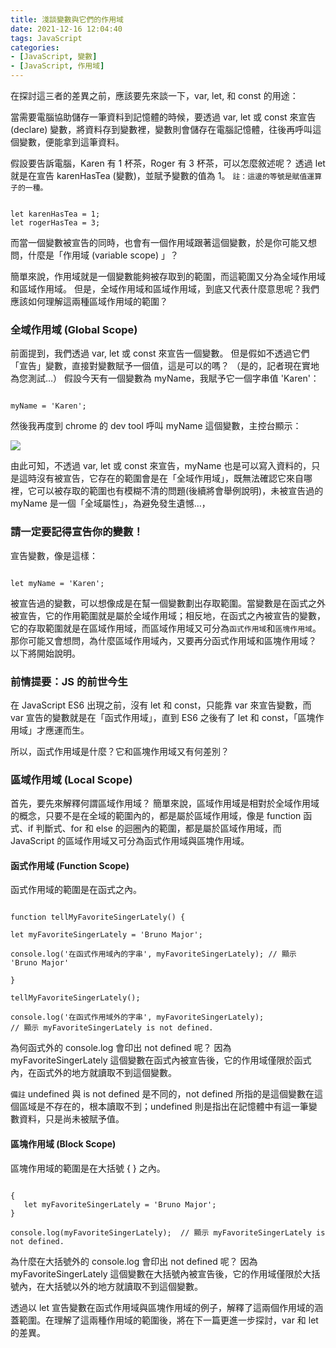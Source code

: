 ```yaml
---
title: 淺談變數與它們的作用域
date: 2021-12-16 12:04:40
tags: JavaScript
categories:
- [JavaScript, 變數]
- [JavaScript, 作用域]
---
```


在探討這三者的差異之前，應該要先來談一下，var, let, 和 const 的用途：

當需要電腦協助儲存一筆資料到記憶體的時候，要透過 var, let 或 const 來宣告 (declare) 變數，將資料存到變數裡，變數則會儲存在電腦記憶體，往後再呼叫這個變數，便能拿到這筆資料。

假設要告訴電腦，Karen 有 1 杯茶，Roger 有 3 杯茶，可以怎麼敘述呢？
透過 let 就是在宣告 karenHasTea (變數)，並賦予變數的值為 1。
`註：這邊的等號是賦值運算子的一種。`

```JS

let karenHasTea = 1;
let rogerHasTea = 3;

```

而當一個變數被宣告的同時，也會有一個作用域跟著這個變數，於是你可能又想問，什麼是「作用域 (variable scope) 」？

簡單來說，作用域就是一個變數能夠被存取到的範圍，而這範圍又分為全域作用域和區域作用域。
但是，全域作用域和區域作用域，到底又代表什麼意思呢？我們應該如何理解這兩種區域作用域的範圍？

### 全域作用域 (Global Scope)

前面提到，我們透過 var, let 或 const 來宣告一個變數。
但是假如不透過它們「宣告」變數，直接對變數賦予一個值，這是可以的嗎？
（是的，記者現在實地為您測試…）
假設今天有一個變數為 myName，我賦予它一個字串值 'Karen'：

```JS

myName = 'Karen';

```

然後我再度到 chrome 的 dev tool 呼叫 myName 這個變數，主控台顯示：

<img src="https://miro.medium.com/max/2400/1*I19M8UNGudNcDo--1Gz3AA.png">

由此可知，不透過 var, let 或 const 來宣告，myName 也是可以寫入資料的，只是這時沒有被宣告，它存在的範圍會是在「全域作用域」，既無法確認它來自哪裡，它可以被存取的範圍也有模糊不清的問題(後續將會舉例說明)，未被宣告過的 myName 是一個「全域屬性」，為避免發生遺憾…，

### 請一定要記得宣告你的變數！

宣告變數，像是這樣：

```JS

let myName = 'Karen';

```

被宣告過的變數，可以想像成是在幫一個變數劃出存取範圍。當變數是在函式之外被宣告，它的作用範圍就是屬於全域作用域；相反地，在函式之內被宣告的變數，它的存取範圍就是在區域作用域，而區域作用域又可分為`函式作用域`和`區塊作用域`。
那你可能又會想問，為什麼區域作用域內，又要再分函式作用域和區塊作用域？
以下將開始說明。

### 前情提要：JS 的前世今生
在 JavaScript ES6 出現之前，沒有 let 和 const，只能靠 var 來宣告變數，而 var 宣告的變數就是在「函式作用域」，直到 ES6 之後有了 let 和 const，「區塊作用域」才應運而生。

所以，函式作用域是什麼？它和區塊作用域又有何差別？

### 區域作用域 (Local Scope)
首先，要先來解釋何謂區域作用域？
簡單來說，區域作用域是相對於全域作用域的概念，只要不是在全域的範圍內的，都是屬於區域作用域，像是 function 函式、if 判斷式、for 和 else 的迴圈內的範圍，都是屬於區域作用域，而 JavaScript 的區域作用域又可分為函式作用域與區塊作用域。

#### 函式作用域 (Function Scope)
函式作用域的範圍是在函式之內。

```JS

function tellMyFavoriteSingerLately() {

let myFavoriteSingerLately = 'Bruno Major';

console.log('在函式作用域內的字串', myFavoriteSingerLately); // 顯示 'Bruno Major'

}

tellMyFavoriteSingerLately();

console.log('在函式作用域外的字串', myFavoriteSingerLately); 
// 顯示 myFavoriteSingerLately is not defined.

```

為何函式外的 console.log 會印出 not defined 呢？
因為 myFavoriteSingerLately 這個變數在函式內被宣告後，它的作用域僅限於函式內，在函式外的地方就讀取不到這個變數。

`備註`
undefined 與 is not defined 是不同的，not defined 所指的是這個變數在這個區域是不存在的，根本讀取不到；undefined 則是指出在記憶體中有這一筆變數資料，只是尚未被賦予值。

#### 區塊作用域 (Block Scope)
區塊作用域的範圍是在大括號 { } 之內。

```JS

{
   let myFavoriteSingerLately = 'Bruno Major';
}

console.log(myFavoriteSingerLately);  // 顯示 myFavoriteSingerLately is not defined.

```

為什麼在大括號外的 console.log 會印出 not defined 呢？
因為 myFavoriteSingerLately 這個變數在大括號內被宣告後，它的作用域僅限於大括號內，在大括號以外的地方就讀取不到這個變數。

透過以 let 宣告變數在函式作用域與區塊作用域的例子，解釋了這兩個作用域的涵蓋範圍。在理解了這兩種作用域的範圍後，將在下一篇更進一步探討，var 和 let 的差異。
